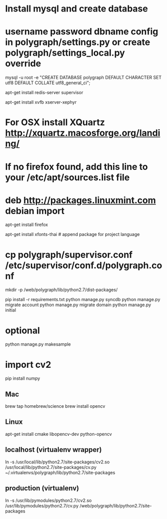 # Install mysql and create database
# username password dbname config in polygraph/settings.py or create polygraph/settings_local.py override
mysql -u root -e "CREATE DATABASE polygraph DEFAULT CHARACTER SET utf8 DEFAULT COLLATE utf8_general_ci";

apt-get install redis-server supervisor


apt-get install xvfb xserver-xephyr
# For OSX install XQuartz http://xquartz.macosforge.org/landing/

# If no firefox found, add this line to your /etc/apt/sources.list file
# deb http://packages.linuxmint.com debian import
apt-get install firefox

apt-get install xfonts-thai # append package for project language

# cp polygraph/supervisor.conf /etc/supervisor/conf.d/polygraph.conf 

mkdir -p /web/polygraph/lib/python2.7/dist-packages/

pip install -r requirements.txt
python manage.py syncdb
python manage.py migrate account
python manage.py migrate domain
python manage.py initial

# optional
python manage.py makesample

# import cv2

pip install numpy

## Mac
brew tap homebrew/science
brew install opencv

## Linux
apt-get install cmake libopencv-dev python-opencv


## localhost (virtualenv wrapper)
ln -s /usr/local/lib/python2.7/site-packages/cv2.so /usr/local/lib/python2.7/site-packages/cv.py ~/.virtualenvs/polygraph/lib/python2.7/site-packages

## production (virtualenv)
ln -s /usr/lib/pymodules/python2.7/cv2.so /usr/lib/pymodules/python2.7/cv.py /web/polygraph/lib/python2.7/site-packages
